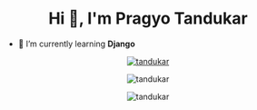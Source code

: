<h1 align="center">Hi 👋, I'm Pragyo Tandukar</h1>
<!-- <h3 align="center">Just a guy that likes to code.</h3> -->

- 🌱 I’m currently learning **Django**

<p align="center">
  <a href="https://github.com/ryo-ma/github-profile-trophy">
    <img src="https://github-profile-trophy.vercel.app/?username=tandukar&theme=juicyfresh&margin-w=15&margin-h=15" alt="tandukar" />
  </a>
</p>

<p align="center">
  <img src="https://github-readme-stats.vercel.app/api?username=tandukar&show_icons=true&locale=en&theme=juicyfresh" alt="tandukar" />
</p>

<p align="center">
  <img src="https://github-readme-streak-stats.herokuapp.com/?user=tandukar&theme=juicyfresh" alt="tandukar" />
</p>
